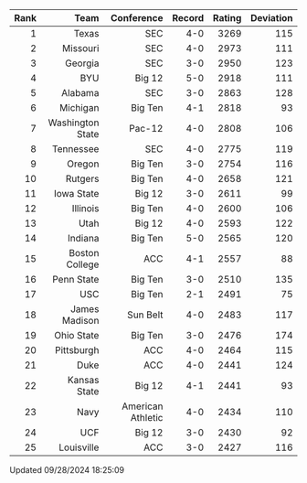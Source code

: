 | Rank  | Team                 | Conference           | Record   | Rating | Deviation |
| ---:  | ---:                 | ---:                 | ---:     | ---:   | ---:      |
| 1     | Texas                | SEC                  | 4-0      | 3269   | 115       |
| 2     | Missouri             | SEC                  | 4-0      | 2973   | 111       |
| 3     | Georgia              | SEC                  | 3-0      | 2950   | 123       |
| 4     | BYU                  | Big 12               | 5-0      | 2918   | 111       |
| 5     | Alabama              | SEC                  | 3-0      | 2863   | 128       |
| 6     | Michigan             | Big Ten              | 4-1      | 2818   | 93        |
| 7     | Washington State     | Pac-12               | 4-0      | 2808   | 106       |
| 8     | Tennessee            | SEC                  | 4-0      | 2775   | 119       |
| 9     | Oregon               | Big Ten              | 3-0      | 2754   | 116       |
| 10    | Rutgers              | Big Ten              | 4-0      | 2658   | 121       |
| 11    | Iowa State           | Big 12               | 3-0      | 2611   | 99        |
| 12    | Illinois             | Big Ten              | 4-0      | 2600   | 106       |
| 13    | Utah                 | Big 12               | 4-0      | 2593   | 122       |
| 14    | Indiana              | Big Ten              | 5-0      | 2565   | 120       |
| 15    | Boston College       | ACC                  | 4-1      | 2557   | 88        |
| 16    | Penn State           | Big Ten              | 3-0      | 2510   | 135       |
| 17    | USC                  | Big Ten              | 2-1      | 2491   | 75        |
| 18    | James Madison        | Sun Belt             | 4-0      | 2483   | 117       |
| 19    | Ohio State           | Big Ten              | 3-0      | 2476   | 174       |
| 20    | Pittsburgh           | ACC                  | 4-0      | 2464   | 115       |
| 21    | Duke                 | ACC                  | 4-0      | 2441   | 124       |
| 22    | Kansas State         | Big 12               | 4-1      | 2441   | 93        |
| 23    | Navy                 | American Athletic    | 4-0      | 2434   | 110       |
| 24    | UCF                  | Big 12               | 3-0      | 2430   | 92        |
| 25    | Louisville           | ACC                  | 3-0      | 2427   | 116       |

Updated 09/28/2024 18:25:09
